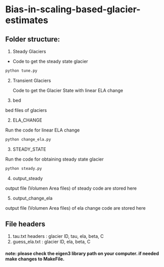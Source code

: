 # Bias-in-scaling-based-glacier-estimates

## Folder structure:
1. Steady Glaciers
  * Code to get the steady state glacier
```python
python tune.py
```
2. Transient Glaciers

   Code to get the Glacier State with linear ELA change

  1. bed

   bed files of glaciers

  2. ELA_CHANGE

   Run the code for linear ELA change

```python
python change_ela.py
```
  3. STEADY_STATE

   Run the code for obtaining steady state glacier

```python
python steady.py
```
  4. output_steady

   output file (Volumen Area files) of steady code are stored here

  5. output_change_ela

   output file (Volumen Area files) of ela change code are stored here

## File headers
1. tau.txt headers : glacier ID, tau, ela, beta, C
2. guess_ela.txt : glacier ID, ela, beta, C

#### note: please check the eigen3 library path on your computer. if needed make changes to MakeFile.


